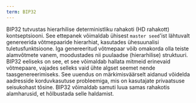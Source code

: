 ```yaml
---
term: BIP32
---
```


BIP32 tutvustas hierarhilise deterministliku rahakoti (HD rahakott) kontseptsiooni. See ettepanek võimaldab ühisest `master seed`'ist lähtuvalt genereerida võtmepaaride hierarhiat, kasutades ühesuunalisi tuletusfunktsioone. Iga genereeritud võtmepaar võib omakorda olla teiste alamvõtmete vanem, moodustades nii puulaadse (hierarhilise) struktuuri. BIP32 eeliseks on see, et see võimaldab hallata mitmeid erinevaid võtmepaare, vajades selleks vaid ühte algset seemet nende taasgenereerimiseks. See uuendus on märkimisväärselt aidanud võidelda aadresside korduvkasutuse probleemiga, mis on kasutajate privaatsuse seisukohast tõsine. BIP32 võimaldab samuti luua samas rahakotis alamharusid, et hõlbustada selle haldamist.